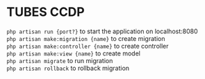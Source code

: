 # TUBES CCDP

`php artisan run {port?}` to start the application on localhost:8080 <br>
`php artisan make:migration {name}` to create migration <br>
`php artisan make:controller {name}` to create controller <br>
`php artisan make:view {name}` to create model <br>
`php artisan migrate` to run migration <br>
`php artisan rollback` to rollback migration <br>